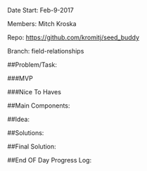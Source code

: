 Date Start: Feb-9-2017

Members: Mitch Kroska

Repo: https://github.com/kromitj/seed_buddy 

Branch: field-relationships

##Problem/Task:

###MVP 


###Nice To Haves

##Main Components:

##Idea:

##Solutions:


##Final Solution:


##End OF Day Progress Log: